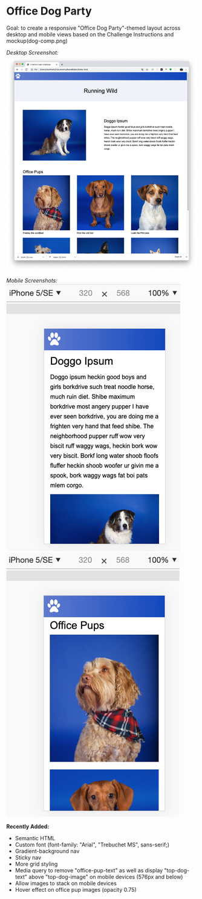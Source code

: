 # Office Dog Party
Goal: to create a responsive "Office Dog Party"-themed layout across desktop and mobile views based on the Challenge Instructions and mockup(dog-comp.png)

*Desktop Screenshot:*
![Desktop Screenshot](office-pup-desktop-screenshot.png)

*Mobile Screenshots:*  
![Mobile Screenshot 1](mobile-screenshot-1.png)  
![Mobile Screenshot 2](mobile-screenshot-2.png)

**Recently Added:**
- Semantic HTML
- Custom font (font-family: "Arial", "Trebuchet MS", sans-serif;)
- Gradient-background nav
- Sticky nav
- More grid styling
- Media query to remove "office-pup-text" as well as display "top-dog-text" above "top-dog-image" on mobile devices (576px and below)
- Allow images to stack on mobile devices
- Hover effect on office pup images (opacity 0.75)


